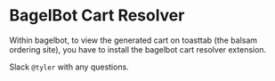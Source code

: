 # BagelBot Cart Resolver

Within bagelbot, to view the generated cart on toasttab (the balsam ordering site), you have to install the bagelbot cart resolver extension.

Slack `@tyler` with any questions.
